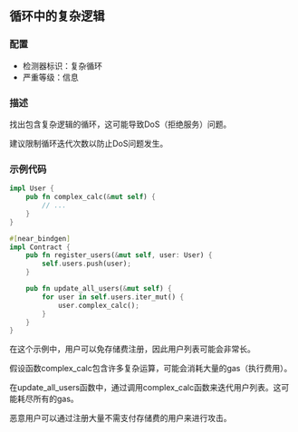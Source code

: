
## 循环中的复杂逻辑

### 配置

* 检测器标识：复杂循环
* 严重等级：信息

### 描述

找出包含复杂逻辑的循环，这可能导致DoS（拒绝服务）问题。

建议限制循环迭代次数以防止DoS问题发生。

### 示例代码

```rust
impl User {
    pub fn complex_calc(&mut self) {
        // ...
    }
}

#[near_bindgen]
impl Contract {
    pub fn register_users(&mut self, user: User) {
        self.users.push(user);
    }

    pub fn update_all_users(&mut self) {
        for user in self.users.iter_mut() {
            user.complex_calc();
        }
    }
}
```

在这个示例中，用户可以免存储费注册，因此用户列表可能会非常长。

假设函数complex_calc包含许多复杂运算，可能会消耗大量的gas（执行费用）。

在update_all_users函数中，通过调用complex_calc函数来迭代用户列表。这可能耗尽所有的gas。

恶意用户可以通过注册大量不需支付存储费的用户来进行攻击。

